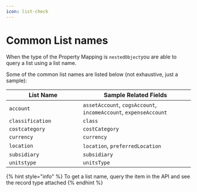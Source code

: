 ```yaml
---
icon: list-check
---
```


# Common List names

When the type of the Property Mapping is `nestedObject`you are able to query a list using a list name.

Some of the common list names are listed below (not exhaustive, just a sample):

<table><thead><tr><th width="185.56640625">List Name</th><th>Sample Related Fields</th></tr></thead><tbody><tr><td><code>account</code></td><td><code>assetAccount</code>, <code>cogsAccount</code>, <code>incomeAccount</code>, <code>expenseAccount</code></td></tr><tr><td><code>classification</code></td><td><code>class</code></td></tr><tr><td><code>costcategory</code></td><td><code>costCategory</code></td></tr><tr><td><code>currency</code></td><td><code>currency</code></td></tr><tr><td><code>location</code></td><td><code>location</code>, <code>preferredLocation</code></td></tr><tr><td><code>subsidiary</code></td><td><code>subsidiary</code></td></tr><tr><td><code>unitstype</code></td><td><code>unitsType</code></td></tr></tbody></table>

{% hint style="info" %}
To get a list name, query the item in the API and see the record type attached
{% endhint %}
